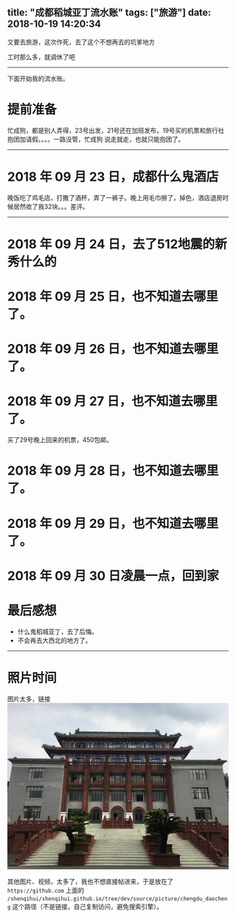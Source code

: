 title: "成都稻城亚丁流水账"
tags: ["旅游"]
date: 2018-10-19 14:20:34
---

又要去旅游，这次作死，去了这个不想再去的坑爹地方
<!--more-->
工时那么多，就调休了吧

---

下面开始我的流水账。

# 提前准备
忙成狗，都是别人弄得，23号出发，21号还在加班发布，19号买的机票和旅行社抱团加请假。。。。一路没管，忙成狗
说走就走，也就只能抱团了。

---

# 2018 年 09 月 23 日，成都什么鬼酒店

晚饭吃了鸡毛店，打撒了酒杯，弄了一裤子。晚上用毛巾擦了，掉色，酒店退房时候居然收了我32块。。。差评。

---

# 2018 年 09 月 24 日，去了512地震的新秀什么的

# 2018 年 09 月 25 日，也不知道去哪里了。

# 2018 年 09 月 26 日，也不知道去哪里了。

# 2018 年 09 月 27 日，也不知道去哪里了。
买了29号晚上回来的机票，450包邮。

# 2018 年 09 月 28 日，也不知道去哪里了。

# 2018 年 09 月 29 日，也不知道去哪里了。

# 2018 年 09 月 30 日凌晨一点，回到家

# 最后感想

- 什么鬼稻城亚丁，去了后悔。
- 不会再去大西北的地方了。

---

# 照片时间
图片太多，链接
![](/picture/chengdu_daocheng/IMG_2411.jpg)

其他图片、视频，太多了，我也不想直接帖进来，于是放在了 `https://github.com` 上面的 `/shenqihui/shenqihui.github.io/tree/dev/source/picture/chengdu_daocheng` 这个路径（不是链接，自己复制访问，避免搜索引擎）。
